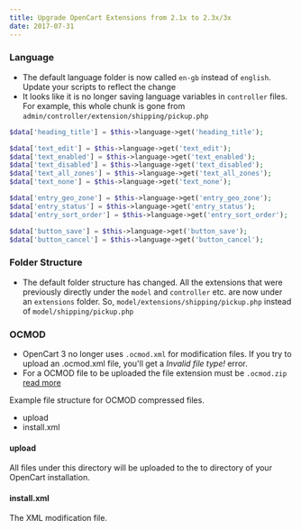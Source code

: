 ```yaml
---
title: Upgrade OpenCart Extensions from 2.1x to 2.3x/3x
date: 2017-07-31
---
```


### Language
- The default language folder is now called `en-gb` instead of `english`. Update your scripts to reflect the change
- It looks like it is no longer saving language variables in `controller` files. For example, this whole chunk is gone from `admin/controller/extension/shipping/pickup.php`

```php
$data['heading_title'] = $this->language->get('heading_title');

$data['text_edit'] = $this->language->get('text_edit');
$data['text_enabled'] = $this->language->get('text_enabled');
$data['text_disabled'] = $this->language->get('text_disabled');
$data['text_all_zones'] = $this->language->get('text_all_zones');
$data['text_none'] = $this->language->get('text_none');

$data['entry_geo_zone'] = $this->language->get('entry_geo_zone');
$data['entry_status'] = $this->language->get('entry_status');
$data['entry_sort_order'] = $this->language->get('entry_sort_order');

$data['button_save'] = $this->language->get('button_save');
$data['button_cancel'] = $this->language->get('button_cancel');
```

### Folder Structure
- The default folder structure has changed. All the extensions that were previously directly under the `model` and `controller` etc. are now under an `extensions` folder. So, `model/extensions/shipping/pickup.php` instead of `model/shipping/pickup.php`

### OCMOD

- OpenCart 3 no longer uses `.ocmod.xml` for modification files. If you try to upload an .ocmod.xml file, you'll get a _Invalid file type!_ error.
- For a OCMOD file to be uploaded the file extension must be `.ocmod.zip` [read more](https://github.com/opencart/opencart/wiki/Modification-System#ocmod-files)

Example file structure for OCMOD compressed files.

- upload
- install.xml

#### upload

All files under this directory will be uploaded to the to directory of your OpenCart installation.

#### install.xml

The XML modification file.
